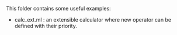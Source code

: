 This folder contains some useful examples:

- calc_ext.ml : an extensible calculator where new operator can be defined with
  their priority.

